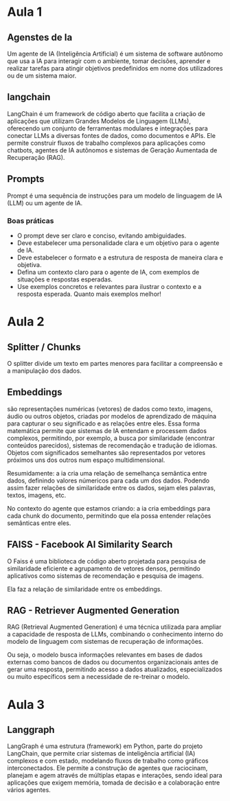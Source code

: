 # Aula 1

## Agenstes de Ia

  Um agente de IA (Inteligência Artificial) é um sistema de software autônomo que usa a IA para interagir
  com o ambiente, tomar decisões, aprender e realizar tarefas para atingir objetivos predefinidos em nome
  dos utilizadores ou de um sistema maior.
  
## langchain

LangChain é um framework de código aberto que facilita a criação de aplicações que utilizam Grandes Modelos de Linguagem (LLMs),
oferecendo um conjunto de ferramentas modulares e integrações para conectar LLMs a diversas fontes de dados, como documentos e APIs.
Ele permite construir fluxos de trabalho complexos para aplicações como chatbots, agentes de IA autônomos e sistemas de Geração
Aumentada de Recuperação (RAG).

## Prompts

Prompt é uma sequência de instruções para um modelo de linguagem de IA (LLM) ou um agente de IA.

### Boas práticas

- O prompt deve ser claro e conciso, evitando ambiguidades.
- Deve estabelecer uma personalidade clara e um objetivo para o agente de IA.
- Deve estabelecer o formato e a estrutura de resposta de maneira clara e objetiva.
- Defina um contexto claro para o agente de IA, com exemplos de situações e respostas esperadas.
- Use exemplos concretos e relevantes para ilustrar o contexto e a resposta esperada. Quanto mais exemplos melhor!

# Aula 2

## Splitter / Chunks

O splitter divide um texto em partes menores para facilitar a compreensão e a manipulação dos dados.

## Embeddings

são representações numéricas (vetores) de dados como texto, imagens, áudio ou outros objetos, criadas por modelos de aprendizado de
máquina para capturar o seu significado e as relações entre eles. Essa forma matemática permite que sistemas de IA entendam e processem
dados complexos, permitindo, por exemplo, a busca por similaridade (encontrar conteúdos parecidos), sistemas de recomendação e tradução
de idiomas. Objetos com significados semelhantes são representados por vetores próximos uns dos outros num espaço multidimensional.

Resumidamente: a ia cria uma relação de semelhança semântica entre dados, definindo valores númericos para cada um dos dados. Podendo
assim fazer relações de similaridade entre os dados, sejam eles palavras, textos, imagens, etc.

No contexto do agente que estamos criando: a ia cria embeddings para cada chunk do documento, permitindo que ela possa entender
relações semânticas entre eles.

## FAISS - Facebook AI Similarity Search

O Faiss é uma biblioteca de código aberto projetada para pesquisa de similaridade eficiente e agrupamento de vetores densos, permitindo
aplicativos como sistemas de recomendação e pesquisa de imagens.

Ela faz a relação de similaridade entre os embeddings.

## RAG - Retriever Augmented Generation

RAG (Retrieval Augmented Generation) é uma técnica utilizada para ampliar a capacidade de resposta de LLMs, combinando o conhecimento
interno do modelo de linguagem com sistemas de recuperação de informações.

Ou seja, o modelo busca informações relevantes em bases de dados externas como bancos de dados ou documentos organizacionais antes de
gerar uma resposta, permitindo acesso a dados atualizados, especializados ou muito específicos sem a necessidade de re-treinar o modelo.

# Aula 3

## Langgraph

LangGraph é uma estrutura (framework) em Python, parte do projeto LangChain, que permite criar sistemas de inteligência artificial (IA)
complexos e com estado, modelando fluxos de trabalho como gráficos interconectados. Ele permite a construção de agentes que raciocinam,
planejam e agem através de múltiplas etapas e interações, sendo ideal para aplicações que exigem memória, tomada de decisão e a
colaboração entre vários agentes.
